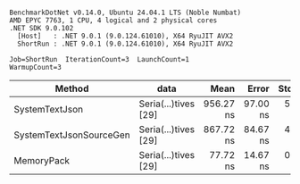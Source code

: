 ```

BenchmarkDotNet v0.14.0, Ubuntu 24.04.1 LTS (Noble Numbat)
AMD EPYC 7763, 1 CPU, 4 logical and 2 physical cores
.NET SDK 9.0.102
  [Host]   : .NET 9.0.1 (9.0.124.61010), X64 RyuJIT AVX2
  ShortRun : .NET 9.0.1 (9.0.124.61010), X64 RyuJIT AVX2

Job=ShortRun  IterationCount=3  LaunchCount=1  
WarmupCount=3  

```
| Method                  | data                 | Mean      | Error    | StdDev   | Min       | Max       | Gen0   | Allocated |
|------------------------ |--------------------- |----------:|---------:|---------:|----------:|----------:|-------:|----------:|
| SystemTextJson          | Seria(...)tives [29] | 956.27 ns | 97.00 ns | 5.317 ns | 953.11 ns | 962.41 ns | 0.0267 |     464 B |
| SystemTextJsonSourceGen | Seria(...)tives [29] | 867.72 ns | 84.67 ns | 4.641 ns | 864.48 ns | 873.04 ns | 0.0334 |     568 B |
| MemoryPack              | Seria(...)tives [29] |  77.72 ns | 14.67 ns | 0.804 ns |  76.93 ns |  78.54 ns | 0.0072 |     120 B |
